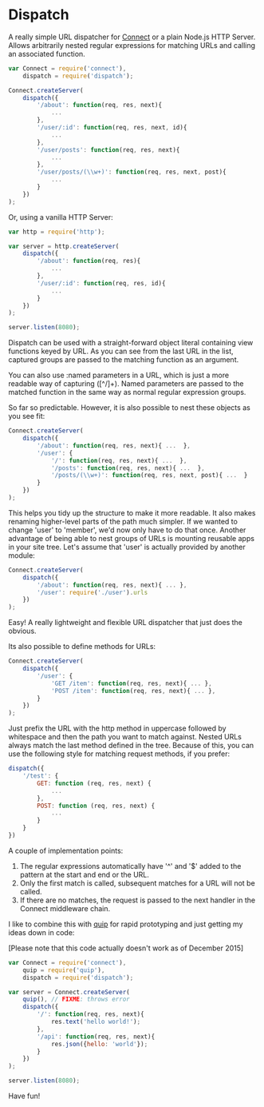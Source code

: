 # Dispatch

A really simple URL dispatcher for
[Connect](http://github.com/senchalabs/connect) or a plain Node.js HTTP Server.
Allows arbitrarily nested regular expressions for matching URLs and calling an
associated function.

```js
var Connect = require('connect'),
    dispatch = require('dispatch');

Connect.createServer(
    dispatch({
        '/about': function(req, res, next){
            ...
        },
        '/user/:id': function(req, res, next, id){
            ...
        },
        '/user/posts': function(req, res, next){
            ...
        },
        '/user/posts/(\\w+)': function(req, res, next, post){
            ...
        }
    })
);
```

Or, using a vanilla HTTP Server:

```js
var http = require('http');

var server = http.createServer(
    dispatch({
        '/about': function(req, res){
            ...
        },
        '/user/:id': function(req, res, id){
            ...
        }
    })
);

server.listen(8080);
```

Dispatch can be used with a straight-forward object literal containing view
functions keyed by URL. As you can see from the last URL in the list, captured
groups are passed to the matching function as an argument.

You can also use :named parameters in a URL, which is just a more readable way
of capturing ([^\/]+). Named parameters are passed to the matched function in
the same way as normal regular expression groups.

So far so predictable. However, it is also possible to nest these objects as
you see fit:

```js
Connect.createServer(
    dispatch({
        '/about': function(req, res, next){ ...  },
        '/user': {
            '/': function(req, res, next){ ...  },
            '/posts': function(req, res, next){ ...  },
            '/posts/(\\w+)': function(req, res, next, post){ ...  }
        }
    })
);
```

This helps you tidy up the structure to make it more readable. It also makes
renaming higher-level parts of the path much simpler. If we wanted to change
'user' to 'member', we'd now only have to do that once. Another advantage of
being able to nest groups of URLs is mounting reusable apps in your site tree.
Let's assume that 'user' is actually provided by another module:

```js
Connect.createServer(
    dispatch({
        '/about': function(req, res, next){ ... },
        '/user': require('./user').urls
    })
);
```

Easy! A really lightweight and flexible URL dispatcher that just does the
obvious.

Its also possible to define methods for URLs:

```js
Connect.createServer(
    dispatch({
        '/user': {
            'GET /item': function(req, res, next){ ... },
            'POST /item': function(req, res, next){ ... },
        }
    })
);
```

Just prefix the URL with the http method in uppercase followed by whitespace
and then the path you want to match against. Nested URLs always match the last
method defined in the tree. Because of this, you can use the following style for
matching request methods, if you prefer:

```js
dispatch({
    '/test': {
        GET: function (req, res, next) {
            ...
        },
        POST: function (req, res, next) {
            ...
        }
    }
})
```

A couple of implementation points:

1. The regular expressions automatically have '^' and '$' added to the pattern
   at the start and end or the URL.
2. Only the first match is called, subsequent matches for a URL will not be
   called.
3. If there are no matches, the request is passed to the next handler in the
   Connect middleware chain.

I like to combine this with [quip](http://github.com/caolan/quip) for rapid
prototyping and just getting my ideas down in code:

[Please note that this code actually doesn't work as of December 2015]

```js
var Connect = require('connect'),
    quip = require('quip'),
    dispatch = require('dispatch');

var server = Connect.createServer(
    quip(), // FIXME: throws error
    dispatch({
        '/': function(req, res, next){
            res.text('hello world!');
        },
        '/api': function(req, res, next){
            res.json({hello: 'world'});
        }
    })
);

server.listen(8080);
```

Have fun!
